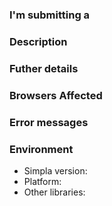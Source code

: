 <!--
    Thanks for reporting an issue! Remember, an issue isn't the place for support requests or 'how to' questions. Use Stack Overflow or join us on Slack (https://slack.simplajs.org) instead
 -->

### I'm submitting a
<!-- Is this for a Bug or a Feature request?-->

### Description

### Futher details
<!-- Eg: steps to reproduce problem - be as detailed as possible. For a feature request,  what problem will it solve? -->

### Browsers Affected
<!-- List the browsers you've tested this in (eg: Chrome, Firefox, etc), add versions if possible -->

### Error messages
<!-- Add any error messages from the console, if they're long link to a Gist -->

### Environment
<!-- Full version of Simpla (eg: 3.0.1), Platform (eg: macOS), and other libraries used (eg: React) -->
- Simpla version:
- Platform:
- Other libraries:
